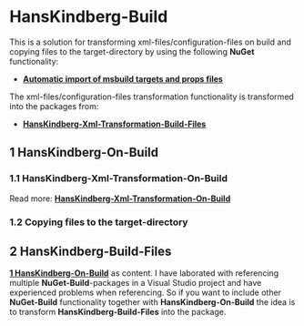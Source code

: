 # HansKindberg-Build
This is a solution for transforming xml-files/configuration-files on build and copying files to the target-directory by using the following **NuGet** functionality:

- [**Automatic import of msbuild targets and props files**](http://docs.nuget.org/docs/release-notes/nuget-2.5#Automatic_import_of_msbuild_targets_and_props_files)

The xml-files/configuration-files transformation functionality is transformed into the packages from:

- [**HansKindberg-Xml-Transformation-Build-Files**](https://github.com/HansKindberg-Net/HansKindberg-Xml-Transformation#2-hanskindberg-xml-transformation-build-files)

## 1 HansKindberg-On-Build

### 1.1 HansKindberg-Xml-Transformation-On-Build

Read more: [**HansKindberg-Xml-Transformation-On-Build**](https://github.com/HansKindberg-Net/HansKindberg-Xml-Transformation#1-hanskindberg-xml-transformation-on-build)

### 1.2 Copying files to the target-directory



## 2 HansKindberg-Build-Files
[**1 HansKindberg-On-Build**](#1-hanskindberg-on-build) as content. I have laborated with referencing multiple **NuGet-Build**-packages in a Visual Studio project and have experienced problems when referencing. So if you want to include other **NuGet-Build** functionality together with **HansKindberg-On-Build** the idea is to transform **HansKindberg-Build-Files** into the package.